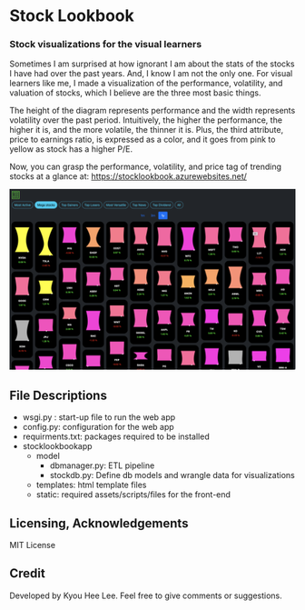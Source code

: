 # Stock Lookbook

### Stock visualizations for the visual learners

Sometimes I am surprised at how ignorant I am about the stats of the stocks I have had over the past years. And, I know I am not the only one. For visual learners like me, I made a visualization of the performance, volatility, and valuation of stocks, which I believe are the three most basic things.

The height of the diagram represents performance and the width represents volatility over the past period. Intuitively, the higher the performance, the higher it is, and the more volatile, the thinner it is. Plus, the third attribute, price to earnings ratio, is expressed as a color, and it goes from pink to yellow as stock has a higher P/E.

Now, you can grasp the performance, volatility, and price tag of trending stocks at a glance at:  https://stocklookbook.azurewebsites.net/

![SCREEN_SHOT](./pictures/Screen-Shot-stock-lookbook.png)

## File Descriptions
- wsgi.py : start-up file to run the web app
- config.py: configuration for the web app
- requirments.txt: packages required to be installed 
- stocklookbookapp
    - model
        - dbmanager.py: ETL pipeline
        - stockdb.py: Define db models and wrangle data for visualizations
    - templates: html template files
    - static: required assets/scripts/files for the front-end
   
    



## Licensing, Acknowledgements

MIT License

## Credit

Developed by Kyou Hee Lee. Feel free to give comments or suggestions.

